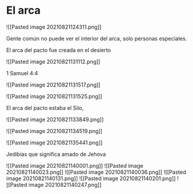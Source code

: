 # El arca
![[Pasted image 20210821124311.png]]

Gente común no puede ver el interior del arca, solo personas especiales.


El arca del pacto fue creada en el desierto

![[Pasted image 20210821131112.png]]

1 Samuel 4:4

![[Pasted image 20210821131517.png]]

![[Pasted image 20210821131525.png]]

El arca del pacto estaba el Silo, 

![[Pasted image 20210821133849.png]]

![[Pasted image 20210821134519.png]]

![[Pasted image 20210821135441.png]]

Jedibías que significa amado de Jehova

![[Pasted image 20210821140001.png]]
![[Pasted image 20210821140023.png]]
![[Pasted image 20210821140036.png]]
![[Pasted image 20210821140131.png]]
![[Pasted image 20210821140201.png]]
![[Pasted image 20210821140247.png]]
